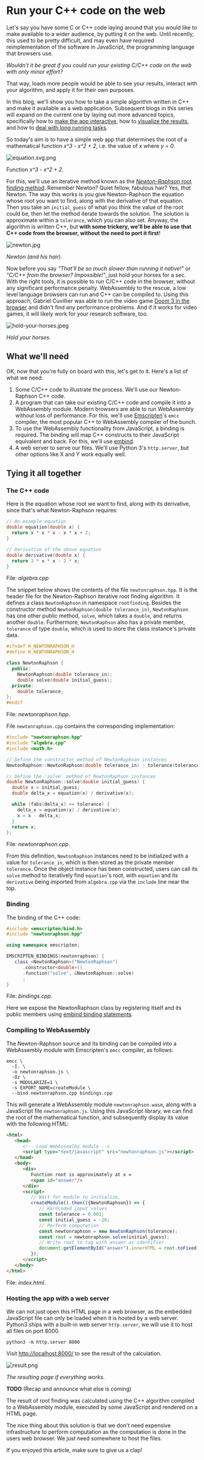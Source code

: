 # Run your C++ code on the web

Let's say you have some C or C++ code laying around that you would like to make available to a wider audience, by putting
it on the web. Until recently, this used to be pretty difficult, and may even have required reimplementation of the
software in JavaScript, the programming language that browsers use.

_Wouldn't it be great if you could run your existing C/C++ code on the web with only minor effort?_

That way, loads more people would be able to see your results, interact with your algorithm, and apply it for their own
purposes.

In this blog, we'll show you how to take a simple algorithm written in C++ and make it available as a web
application. Subsequent blogs in this series will expand on the current one by laying out more advanced topics,
specifically how to [make the app interactive](anotherblog), how to [visualize the results](someotherblog), and
how to [deal with long running tasks](yetanotherblog).

So today's aim is to have a simple web app that determines the root of a mathematical function _x^3 - x^2 + 2_, i.e. the
value of _x_ where _y = 0_.

![equation.svg.png](equation.svg.png)

Function _x^3 - x^2 + 2_.

For this, we'll use an iterative method known as the [_Newton-Raphson_ root finding
method](https://www.youtube.com/watch?v=cOmAk82cr9M). Remember Newton? Quiet fellow, fabulous hair? Yes, _that_ Newton.
The way this works is you give Newton-Raphson the equation whose root you want to find, along with the derivative of
that equation. Then you take an ``initial_guess`` of what you think the value of the root could be, then let the method
iterate towards the solution. The solution is approximate within a ``tolerance``, which you can also set. Anyway, the
algorithm is written C++, but **with some trickery, we'll be able to use that C++ code from the browser, without the
need to port it first**!


![newton.jpg](newton.jpg)

_Newton (and his hair)._

Now before you say _"That'll be so much slower than running it native!"_ or _"C/C++ from the browser? Impossible!"_,
just hold your horses for a sec. With the right tools, it is possible to run C/C++ code in the browser, without any
significant performance penalty. WebAssembly to the rescue, a low level language browsers can run and C++ can be compiled to. Using this approach, Gabriel Cuvillier was able to run the video
game [Doom 3 in the browser](http://wasm.continuation-labs.com/d3demo/) and didn't find any performance problems. And if it works for video games, it will likely work
for your research software, too.

![hold-your-horses.jpeg](hold-your-horses.jpeg)

_Hold your horses._

## What we'll need

OK, now that you're fully on board with this, let's get to it. Here's a list of what we need:

1. Some C/C++ code to illustrate the process. We'll use our Newton-Raphson C++ code.
1. A program that can take our existing C/C++ code and compile it into a WebAssembly module. Modern browsers are able to
run WebAssembly without loss of performance. For this, we'll use [Emscripten](https://emscripten.org/)'s ``emcc``
compiler, the most popular C++ to WebAssembly compiler of the bunch.
1. To use the WebAssembly functionality from JavaScript, a binding is required. The binding will map C++ constructs to
their JavaScript equivalent and back. For this, we'll use
[embind](https://emscripten.org/docs/porting/connecting_cpp_and_javascript/embind.html#embind).
1. A web server to serve our files. We'll use Python 3's ``http.server``, but other options like X and Y work equally well.

## Tying it all together

### The C++ code

Here is the equation whose root we want to find, along with its derivative, since that's what Newton-Raphson requires:

```cpp
// An example equation
double equation(double x) {
  return x * x * x - x * x + 2;
}

// Derivative of the above equation
double derivative(double x) {
  return 3 * x * x - 2 * x;
}
```
File: _algebra.cpp_

The snippet below shows the contents of the file ``newtonraphson.hpp``. It is the header file for the Newton-Raphson
iterative root finding algorithm. It defines a class ``NewtonRaphson`` in namespace ``rootfinding``. Besides the
constructor method ``NewtonRaphson(double tolerance_in)``, ``NewtonRaphson`` has one other public method, ``solve``,
which takes a ``double``, and returns another ``double``. Furthermore, ``NewtonRaphson`` also has a private member,
``tolerance`` of type ``double``, which is used to store the class instance's private data.

```cpp
#ifndef H_NEWTONRAPHSON_H
#define H_NEWTONRAPHSON_H

class NewtonRaphson {
  public:
    NewtonRaphson(double tolerance_in);
    double solve(double initial_guess);
  private:
    double tolerance;
};
#endif
```
File: _newtonraphson.hpp_.

File ``newtonraphson.cpp`` contains the corresponding implementation:

```cpp
#include "newtonraphson.hpp"
#include "algebra.cpp"
#include <math.h>

// Define the constructor method of NewtonRaphson instances
NewtonRaphson::NewtonRaphson(double tolerance_in) : tolerance(tolerance_in) {}

// Define the 'solve' method of NewtonRaphson instances
double NewtonRaphson::solve(double initial_guess) {
  double x = initial_guess;
  double delta_x = equation(x) / derivative(x);

  while (fabs(delta_x) >= tolerance) {
    delta_x = equation(x) / derivative(x);
    x = x - delta_x;
  }
  return x;
};
```
File: _newtonraphson.cpp_.

From this definition, ``NewtonRaphson`` instances need to be initialized with a value for ``tolerance_in``, which is then
stored as the private member ``tolerance``. Once the object instance has been constructed, users can call its ``solve``
method to iteratively find ``equation``'s root, with ``equation`` and its ``derivative`` being imported from
``algebra.cpp`` via the ``include`` line near the top.

### Binding

The binding of the C++ code:

```cpp
#include <emscripten/bind.h>
#include "newtonraphson.hpp"

using namespace emscripten;

EMSCRIPTEN_BINDINGS(newtonraphson) {
   class_<NewtonRaphson>("NewtonRaphson")
      .constructor<double>()
      .function("solve", &NewtonRaphson::solve)
      ;
}
```
File: _bindings.cpp_.

Here we expose the NewtonRaphson class by registering itself and its public members using [embind binding statements](https://emscripten.org/docs/porting/connecting_cpp_and_javascript/embind.html#classes).

### Compiling to WebAssembly

The Newton-Raphson source and its binding can be compiled into a WebAssembly module with Emscripten's ``emcc`` compiler, as follows:

```shell
emcc \
  -I. \
  -o newtonraphson.js \
  -Oz \
  -s MODULARIZE=1 \
  -s EXPORT_NAME=createModule \
  --bind newtonraphson.cpp bindings.cpp
```

This will generate a WebAssembly module ``newtonraphson.wasm``, along with a JavaScript file ``newtonraphson.js``. Using
this JavaScript library, we can find the root of the mathematical function, and subsequently display its value with the
following HTML:

```html
<html>
   <head>
      <!-- Load WebAssemlby module -->
      <script type="text/javascript" src="newtonraphson.js"></script>
   </head>
   <body>
      <div>
         Function root is approximately at x =
         <span id="answer"/>
      </div>
      <script>
         // Wait for module to initialize,
         createModule().then(({NewtonRaphson}) => {
            // Hardcoded input values
            const tolerance = 0.001;
            const initial_guess = -20;
            // Perform computation
            const newtonraphson = new NewtonRaphson(tolerance);
            const root = newtonraphson.solve(initial_guess);
            // Write root to tag with answer as identifier
            document.getElementById("answer").innerHTML = root.toFixed(2);
         });
      </script>
   </body>
</html>
```
File: _index.html_.

### Hosting the app with a web server

We can not just open this HTML page in a web browser, as the embedded JavaScript file can only be loaded when it is
hosted by a web server. Python3 ships with a built-in web server ``http.server``, we will use it to host all files on
port 8000.

```shell
python3 -m http.server 8000
```

Visit [http://localhost:8000/](http://localhost:8000/) to see the result of the calculation.

![result.png](result.png)

_The resulting page if everything works._

**TODO** (Recap and announce what else is coming)

The result of root finding was calculated using the C++ algorithm compiled to a WebAssembly module, executed by some
JavaScript and rendered on a HTML page.

The nice thing about this solution is that we don't need expensive infrastructure to perform computation as the
computation is done in the users web browser. We just need somewhere to host the files.

<!--
In upcoming blogs will see if we can perform the computation without blocking the user interface and make a nice
interactive form. In even more blogs we will look into performing the computation on the server with JavaScript and
Python in a human readable and compute readable format.
-->

If you enjoyed this article, make sure to give us a clap!
